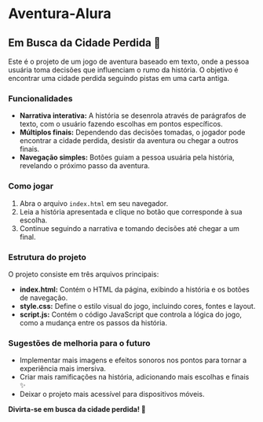# Aventura-Alura
## Em Busca da Cidade Perdida 🧭

Este é o projeto de um jogo de aventura baseado em texto, onde a pessoa usuária toma decisões que influenciam o rumo da história. O objetivo é encontrar uma cidade perdida seguindo pistas em uma carta antiga.

### Funcionalidades

- **Narrativa interativa:** A história se desenrola através de parágrafos de texto, com o usuário fazendo escolhas em pontos específicos.
- **Múltiplos finais:** Dependendo das decisões tomadas, o jogador pode encontrar a cidade perdida, desistir da aventura ou chegar a outros finais.
- **Navegação simples:** Botões guiam a pessoa usuária pela história, revelando o próximo passo da aventura.

### Como jogar

1. Abra o arquivo `index.html` em seu navegador.
2. Leia a história apresentada e clique no botão que corresponde à sua escolha.
3. Continue seguindo a narrativa e tomando decisões até chegar a um final.

### Estrutura do projeto

O projeto consiste em três arquivos principais:

- **index.html:** Contém o HTML da página, exibindo a história e os botões de navegação.
- **style.css:** Define o estilo visual do jogo, incluindo cores, fontes e layout.
- **script.js:** Contém o código JavaScript que controla a lógica do jogo, como a mudança entre os passos da história.

### Sugestões de melhoria para o futuro

- Implementar mais imagens e efeitos sonoros nos pontos para tornar a experiência mais imersiva.
- Criar mais ramificações na história, adicionando mais escolhas e finais ✨
- Deixar o projeto mais acessível para dispositivos móveis.

**Divirta-se em busca da cidade perdida! 🛝** 
